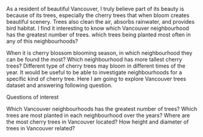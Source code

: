 As a resident of beautiful Vancouver, I truly believe part of its beauty is because of its trees, especially the cherry trees that when bloom creates beautiful scenery. Trees also clean the air, absorbs rainwater, and provides bird habitat. I find it interesting to know which Vancouver neighbourhood has the greatest number of trees. which trees being planted most often in any of this neighbourhoods?

When it is cherry blossom blooming season, in which neighbourhood they can be found the most? Which neighbourhood has more tallest cherry trees? Different type of cherry trees may bloom in different times of the year. It would be useful to be able to investigate neighbourhoods for a specific kind of cherry tree. Here I am going to explore Vancouver trees dataset and answering following question.

Questions of interest 

Which Vancouver neighbourhoods has the greatest number of trees?
Which trees are most planted in each neighbourhood over the years?
Where are the most cherry trees in Vancouver located?
How height and diameter of trees in Vancouver related?